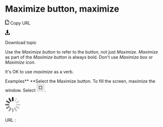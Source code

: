 # Maximize button, maximize

![Copy URL](media/maximize-button-maximize/Copy.png)
Copy URL

![Download](media/maximize-button-maximize/Download.png)

Download topic

Use the *Maximize* *button* to refer to the button, not just *Maximize*. *Maximize* as part of the *Maximize button* is always bold. Don't use *Maximize box* or *Maximize icon*. 

It's OK to use *maximize* as a verb. 

Examples**
**Select the Maximize button. 
To fill the screen, maximize the window. 
Select ![](media/maximize-button-maximize/302251874.png).

![In progress](media/maximize-button-maximize/activity-large.gif)

URL :
